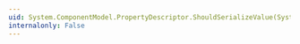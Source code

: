```yaml
---
uid: System.ComponentModel.PropertyDescriptor.ShouldSerializeValue(System.Object)
internalonly: False
---
```

